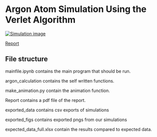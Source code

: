 # Argon Atom Simulation Using the Verlet Algorithm

[![Simulation image](https://img.youtube.com/vi/C9UwqRBVk68/0.jpg)](https://www.youtube.com/watch?v=C9UwqRBVk68)

[Report](Report/CompPhys_Report_1%20FINAL.pdf)

## File structure
mainfile.ipynb contains the main program that should be run.

argon_calculation contains the self written functions.

make_animation.py contain the animation function.

Report contains a pdf file of the report.

exported_data contains csv exports of simulations

exported_figs contains exported pngs from our simulations

expected_data_full.xlsx contain the results compared to expected data.
